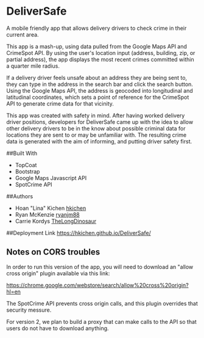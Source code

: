 # DeliverSafe
A mobile friendly app that allows delivery drivers to check crime in their current area.

This app is a mash-up, using data pulled from the Google Maps API and CrimeSpot API. By using the user's location input (address, building, zip, or partial address), the app displays the most recent crimes committed within a quarter mile radius.

If a delivery driver feels unsafe about an address they are being sent to, they can type in the address in the search bar and click the search button. Using the Google Maps API, the address is geocoded into longitudinal and latitudinal coordinates, which sets a point of reference for the CrimeSpot API to generate crime data for that vicinity.

This app was created with safety in mind. After having worked delivery driver positions, developers for DeliverSafe came up with the idea to allow other delivery drivers to be in the know about possible criminal data for locations they are sent to or may be unfamiliar with. The resulting crime data is generated with the aim of informing, and putting driver safety first.

##Built With
- TopCoat
- Bootstrap
- Google Maps Javascript API
- SpotCrime API

##Authors
- Hoan "Lina" Kichen [hkichen](https://github.com/hkichen)
- Ryan McKenzie [ryanjm88 ](https://github.com/ryanjm88 )
- Carrie Kordys [TheLongDinosaur](https://github.com/TheLongDinosaur)

##Deployment Link
https://hkichen.github.io/DeliverSafe/

## Notes on CORS troubles
In order to run this version of the app, you will need to download an "allow cross origin" plugin available via this link:

https://chrome.google.com/webstore/search/allow%20cross%20origin?hl=en

The SpotCrime API prevents cross origin calls, and this plugin overrides that security messure. 

For version 2, we plan to build a proxy that can make calls to the API so that users do not have to download anything.